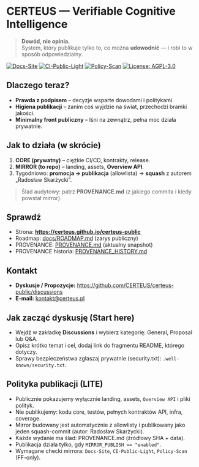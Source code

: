 # CERTEUS — Verifiable Cognitive Intelligence

> **Dowód, nie opinia.**  
> System, który publikuje tylko to, co można **udowodnić** — i robi to w sposób odpowiedzialny.

[![Docs-Site](https://github.com/CERTEUS/certeus-public/actions/workflows/docs-site.yml/badge.svg?branch=main)](https://github.com/CERTEUS/certeus-public/actions/workflows/docs-site.yml)
[![CI-Public-Light](https://github.com/CERTEUS/certeus-public/actions/workflows/ci_public_light.yml/badge.svg?branch=main)](https://github.com/CERTEUS/certeus-public/actions/workflows/ci_public_light.yml)
[![Policy-Scan](https://github.com/CERTEUS/certeus-public/actions/workflows/policy-scan.yml/badge.svg?branch=main)](https://github.com/CERTEUS/certeus-public/actions/workflows/policy-scan.yml)
[![License: AGPL-3.0](https://img.shields.io/badge/License-AGPL--3.0-blue.svg)](LICENSE)

## Dlaczego teraz?
- **Prawda z podpisem** – decyzje wsparte dowodami i politykami.  
- **Higiena publikacji** – zanim coś wyjdzie na świat, przechodzi bramki jakości.  
- **Minimalny front publiczny** – lśni na zewnątrz, pełna moc działa prywatnie.

## Jak to działa (w skrócie)
1. **CORE (prywatny)** – ciężkie CI/CD, kontrakty, release.  
2. **MIRROR (to repo)** – landing, assets, **Overview API**.  
3. Tygodniowo: **promocja → publikacja** (allowlista) → **squash** z autorem „Radosław Skarżycki”.

> Ślad audytowy: patrz **PROVENANCE.md** (z jakiego commita i kiedy powstał mirror).

## Sprawdź
- Strona: **https://certeus.github.io/certeus-public**  
- Roadmap: [docs/ROADMAP.md](docs/ROADMAP.md) (zarys publiczny)
- PROVENANCE: [PROVENANCE.md](PROVENANCE.md) (aktualny snapshot)  
- PROVENANCE historia: [PROVENANCE_HISTORY.md](PROVENANCE_HISTORY.md)

## Kontakt
- **Dyskusje / Propozycje:** https://github.com/CERTEUS/certeus-public/discussions
- **E-mail:** kontakt@certeus.pl

## Jak zacząć dyskusję (Start here)
- Wejdź w zakładkę **Discussions** i wybierz kategorię: General, Proposal lub Q&A.
- Opisz krótko temat i cel, dodaj link do fragmentu README, którego dotyczy.
- Sprawy bezpieczeństwa zgłaszaj prywatnie (security.txt): `.well-known/security.txt`.

## Polityka publikacji (LITE)
- Publicznie pokazujemy wyłącznie landing, assets, `Overview API` i pliki polityk.
- Nie publikujemy: kodu core, testów, pełnych kontraktów API, infra, coverage.
- Mirror budowany jest automatycznie z allowlisty i publikowany jako jeden squash-commit (autor: Radosław Skarżycki).
- Każde wydanie ma ślad: PROVENANCE.md (źródłowy SHA + data).
- Publikacja działa tylko, gdy `MIRROR_PUBLISH == "enabled"`.
- Wymagane checki mirrora: `Docs-Site`, `CI-Public-Light`, `Policy-Scan` (FF-only).

